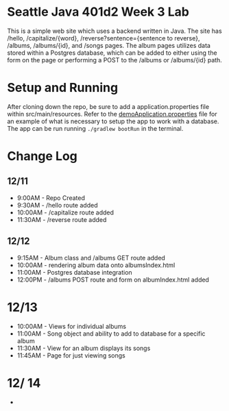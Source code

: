 # Seattle Java 401d2 Week 3 Lab
This is a simple web site which uses a backend written in Java. The site has /hello, /capitalize/{word}, /reverse?sentence={sentence to reverse}, /albums, /albums/{id}, and /songs pages. The album pages utilizes data stored within a Postgres database, which can be added to either using the form on the page or performing a POST to the /albums or /albums/{id} path.

# Setup and Running
After cloning down the repo, be sure to add a application.properties file within src/main/resources. Refer to the [demoApplication.properties](src/main/resources/demoApplication.properties) file for an example of what is necessary to setup the app to work with a database. The app can be run running `./gradlew bootRun` in the terminal.

# Change Log
## 12/11
* 9:00AM - Repo Created
* 9:30AM - /hello route added
* 10:00AM - /capitalize route added
* 11:30AM - /reverse route added

## 12/12
* 9:15AM - Album class and /albums GET route added
* 10:00AM - rendering album data onto albumsIndex.html
* 11:00AM - Postgres database integration
* 12:00PM - /albums POST route and form on albumIndex.html added

# 12/13
* 10:00AM - Views for individual albums
* 11:00AM - Song object and ability to add to database for a specific album
* 11:30AM - View for an album displays its songs
* 11:45AM - Page for just viewing songs

# 12/ 14
* 